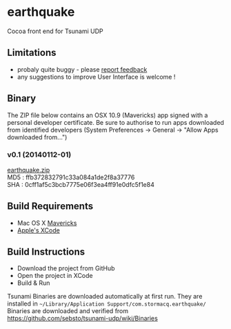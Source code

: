 earthquake
==========

Cocoa front end for Tsunami UDP

## Limitations

- probaly quite buggy - please [report feedback](https://github.com/sebsto/earthquake/issues)
- any suggestions to improve User Interface is welcome !

## Binary

The ZIP file below contains an OSX 10.9 (Mavericks) app signed with a personal developer certificate.
Be sure to authorise to run apps downloaded from identified developers (System Preferences -> General -> "Allow Apps downloaded from...")   

### v0.1 (20140112-01)   
[earthquake.zip](http://tsunami-udp.s3.amazonaws.com/eathquake/2014011201/earthquake.zip)   
MD5 : ffb372832791c33a084a1de2f8a37776   
SHA : 0cff1af5c3bcb7775e06f3ea4ff91e0dfc5f1e84

## Build Requirements

- Mac OS X [Mavericks](https://itunes.apple.com/en/app/os-x-mavericks/id675248567?mt=12)
- [Apple's XCode](https://itunes.apple.com/en/app/xcode/id497799835?mt=12)

## Build Instructions

- Download the project from GitHub
- Open the project in XCode
- Build & Run

Tsunami Binaries are downloaded automatically at first run.  They are installed in ```~/Library/Application Support/com.stormacq.earthquake/```   
Binaries are downloaded and verified from https://github.com/sebsto/tsunami-udp/wiki/Binaries 



